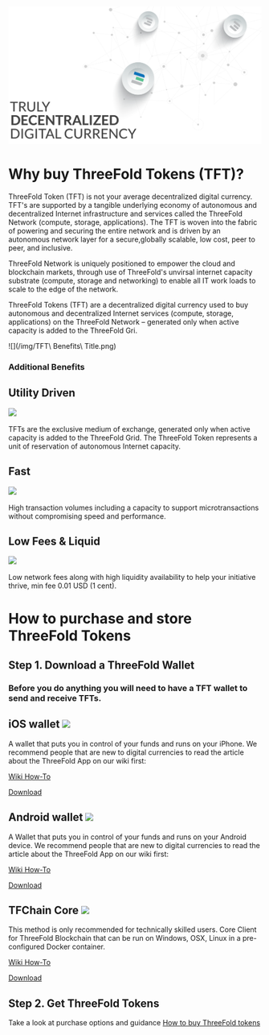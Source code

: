 

![](img/title-slide-truly-decentralized.png)

# Why buy ThreeFold Tokens (TFT)?


ThreeFold Token (TFT) is not your average decentralized digital currency. TFT's are supported by a tangible underlying economy of autonomous and decentralized Internet infrastructure and services called the ThreeFold Network (compute, storage, applications). The TFT is woven into the fabric of powering and securing the entire network and is driven by an autonomous network layer for a secure,globally scalable, low cost, peer to peer, and inclusive. 

ThreeFold Network is uniquely positioned to empower the cloud and blockchain markets, through use of ThreeFold's unvirsal internet capacity substrate (compute, storage and networking) to enable all IT work loads to scale to the edge of the network.

ThreeFold Tokens (TFT) are a decentralized digital currency used to buy autonomous and decentralized Internet services (compute, storage, applications) on the ThreeFold Network – generated only when active capacity is added to the ThreeFold Gri.


![](/img/TFT\ Benefits\ Title.png)

### Additional Benefits

## Utility Driven 
![](https://raw.githubusercontent.com/threefoldfoundation/info_tokens/master/docs/img/ic-benefits-01.png)

TFTs are the exclusive medium of exchange, generated only when active capacity is added to the ThreeFold Grid. The ThreeFold Token represents a unit of reservation of autonomous Internet capacity.


## Fast 

![](https://raw.githubusercontent.com/threefoldfoundation/info_tokens/master/docs/img/ic-util-01.png)

High transaction volumes including a capacity to support microtransactions without compromising speed and performance.

## Low Fees & Liquid

![](https://raw.githubusercontent.com/threefoldfoundation/info_tokens/master/docs/img/ic-util-02.png)

Low network fees along with high liquidity availability to help your initiative thrive, min fee 0.01 USD (1 cent).


# How to purchase and store ThreeFold Tokens

## Step 1. Download a ThreeFold Wallet

### Before you do anything you will need to have a TFT wallet to send and receive TFTs.

## iOS wallet ![](https://raw.githubusercontent.com/threefoldfoundation/info_tokens/master/docs/img/ic-applelogo.png)

A wallet that puts you in control of your funds and runs on your iPhone. We recommend people that are new to digital currencies to read the article about the ThreeFold App on our wiki first:

[Wiki How-To](/threefold_app)

[Download](https://itunes.apple.com/app/id1276543091)

## Android wallet ![](https://raw.githubusercontent.com/threefoldfoundation/info_tokens/master/docs/img/ic-androidlogo.png)

A Wallet that puts you in control of your funds and runs on your Android device. We recommend people that are new to digital currencies to read the article about the ThreeFold App on our wiki first:

[Wiki How-To](https://raw.githubusercontent.com/threefoldfoundation/info_tokens/master/threefold_app)

[Download](https://play.google.com/store/apps/details?id=com.mobicage.rogerthat.em.be.threefold.token)

## TFChain Core ![](https://raw.githubusercontent.com/threefoldfoundation/info_tokens/master/docs/img/ic-chaincore.png)

This method is only recommended for technically skilled users. Core Client for ThreeFold Blockchain that can be run on Windows, OSX, Linux in a pre-configured Docker container.

[Wiki How-To](https://threefoldfoundation.github.io/info_tokens/#/technology/command_line_wallet)

[Download](https://github.com/threefoldfoundation/tfchain)

## Step 2. Get ThreeFold Tokens

Take a look at purchase options and guidance 
[How to buy ThreeFold tokens](/how_to_buy/README.md)




